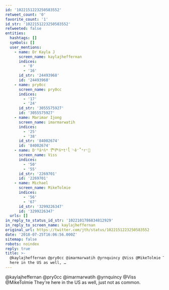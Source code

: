 ```yaml
---
id: '1022151223250583552'
retweet_count: '0'
favorite_count: '1'
id_str: '1022151223250583552'
retweeted: false
entities:
  hashtags: []
  symbols: []
  user_mentions:
    - name: Dr Kayla J
      screen_name: kaylajheffernan
      indices:
        - '0'
        - '16'
      id_str: '24493968'
      id: '24493968'
    - name: pry0cc
      screen_name: pry0cc
      indices:
        - '17'
        - '24'
      id_str: '3055575927'
      id: '3055575927'
    - name: Marimar Ijong
      screen_name: imarmarwatih
      indices:
        - '25'
        - '38'
      id_str: '84002674'
      id: '84002674'
    - name: D̒̕ᵈăᵃn̕ᶰ Ť̾̾̓͐͒͠ᵗe͗̑́̋̂́͡ᵉn̅ᶰtᵗl̀̓͘ᶫe̓̒̂̚ᵉrʳ🫡
      screen_name: Viss
      indices:
        - '50'
        - '55'
      id_str: '2269701'
      id: '2269701'
    - name: Michael
      screen_name: MikeTolmie
      indices:
        - '56'
        - '67'
      id_str: '3299226347'
      id: '3299226347'
  urls: []
in_reply_to_status_id_str: '1022101786834812929'
in_reply_to_screen_name: kaylajheffernan
original_url: https://twitter.com/jth/status/1022151223250583552
date: '2018-07-25T16:06:56.000Z'
sitemap: false
robots: noindex
reply: true
title: >-
  @kaylajheffernan @pry0cc @imarmarwatih @yrnquincy @Viss @MikeTolmie They're
  here in the US as well, …
---
```


@kaylajheffernan @pry0cc @imarmarwatih @yrnquincy @Viss @MikeTolmie They're here in the US as well, just not as common.